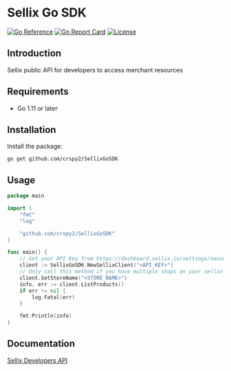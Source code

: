 # Sellix Go SDK

[![Go Reference](https://pkg.go.dev/badge/github.com/crspy2/SellixGoSDK)](https://pkg.go.dev/github.com/crspy2/SellixGoSDK)
[![Go Report Card](https://goreportcard.com/badge/github.com/crspy2/SellixGoSDK)](https://goreportcard.com/report/github.com/crspy2/SellixGoSDK)
[![License](https://img.shields.io/github/license/crspy2/SellixGoSDK)](https://img.shields.io/github/license/crspy2/SellixGoSDK)


## Introduction

Sellix public API for developers to access merchant resources

## Requirements

- Go 1.11 or later

## Installation

Install the package:

```
go get github.com/crspy2/SellixGoSDK
```

## Usage

```go
package main

import (
	"fmt"
	"log"

	"github.com/crspy2/SellixGoSDK"
)

func main() {
	// Get your API Key from https://dashboard.sellix.io/settings/security
	client := SellixGoSDK.NewSellixClient("<API_KEY>")
	// Only call this method if you have multiple shops on your sellix account
	client.SetStoreName("<STORE_NAME>")
	info, err := client.ListProducts()
	if err != nil {
		log.Fatal(err)
	}

	fmt.Println(info)
}
```

## Documentation

[Sellix Developers API](https://developers.sellix.io)
